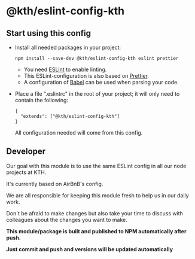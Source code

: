 # @kth/eslint-config-kth

## Start using this config

- Install all needed packages in your project:

  ```
  npm install --save-dev @kth/eslint-config-kth eslint prettier
  ```

  - You need [ESLint](https://eslint.org/) to enable linting.
  - This ESLint-configuration is also based on [Prettier](https://prettier.io/).
  - A configuration of [Babel](https://babeljs.io/) can be used when parsing your code.

- Place a file ".eslintrc" in the root of your project; it will only need to contain the following:

  ```
  {
    "extends": ["@kth/eslint-config-kth"]
  }
  ```

  All configuration needed will come from this config.

## Developer

Our goal with this module is to use the same ESLint config in all our node projects at KTH.

It's currently based on AirBnB's config.

We are all responsible for keeping this module fresh to help us in our daily work.

Don´t be afraid to make changes but also take your time to discuss with colleagues about the changes you want to make.

**This module/package is built and published to NPM automatically after push.**

**Just commit and push and versions will be updated automatically**
